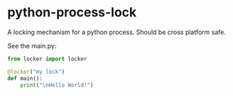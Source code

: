 # python-process-lock
A locking mechanism for a python process. Should be cross platform safe.


See the main.py:

```python
from locker import locker

@locker("my lock")
def main():
    print("\nHello World!")
```
